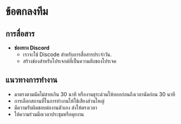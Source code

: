 # ข้อตกลงทีม

## การสื่อสาร

- **ช่องทาง Discord**
  - เราจะใช้ Discode สำหรับการสื่อสารประจำวัน.
  - สร้างช่องสำหรับโปรเจกต์ที่เป็นความลับของโปรเจค

## แนวทางการทำงาน
  - มาตรงตามนัดไม่สายเกิน 30 นาที หรืองานธุระด่วนให้บอกก่อนถึงเวลานัดก่อน 30 นาที  
  - การเลือกสถานที่ในการทำงานให้ใช้เสียงส่วนใหญ่
  - มีความรับผิดชอบต่องานตัวเอง ส่งให้ตรงเวลา
  - ให้ความร่วมมือเวลาประชุมหรือคุยงาน
